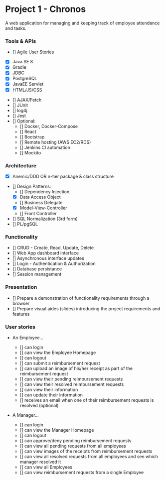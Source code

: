 # Project 1 - Chronos
A web application for managing and keeping track of employee attendance and tasks.

### Tools & APIs
- [] Agile User Stories
- [x] Java SE 8
- [x] Gradle
- [x] JDBC
- [x] PostgreSQL
- [x] JavaEE Servlet
- [x] HTML/JS/CSS
- [] AJAX/Fetch
- [] JUnit
- [] log4j
- [] Jest
- [] Optional:
    - [] Docker, Docker-Compose
    - [] React
    - [] Bootstrap
    - [] Remote hosting (AWS EC2/RDS)
    - [] Jenkins CI automation
    - [] Mockito

### Architecture
- [x] Anemic/DDD OR n-tier package & class structure
- [] Design Patterns:
    - [] Dependency Injection
    - [x] Data Access Object
    - [] Business Delegate
    - [x] Model-View-Controller
    - [] Front Controller
- [] SQL Normalization (3rd form)
- [] PL/pgSQL

### Functionality
- [] CRUD - Create, Read, Update, Delete
- [] Web App dashboard interface
- [] Asynchronous interface updates
- [] Login - Authentication & Authorization
- [] Database persistance
- [] Session management

### Presentation
- [] Prepare a demonstration of functionality requirements through a browser
- [] Prepare visual aides (slides) introducing the project requirements and features

### User stories
- An Employee...
    - [] can login
    - [] can view the Employee Homepage
    - [] can logout
    - [] can submit a reimbursement request
    - [] can upload an image of his/her receipt as part of the reimbursement request
    - [] can view their pending reimbursement requests
    - [] can view their resolved reimbursement requests
    - [] can view their information
    - [] can update their information
    - [] receives an email when one of their reimbursement requests is resolved (optional)

- A Manager...
    - [] can login
    - [] can view the Manager Homepage
    - [] can logout
    - [] can approve/deny pending reimbursement requests
    - [] can view all pending requests from all employees
    - [] can view images of the receipts from reimbursement requests
    - [] can view all resolved requests from all employees and see which manager resolved it
    - [] can view all Employees
    - [] can view reimbursement requests from a single Employee 
